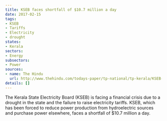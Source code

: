```yaml
---
title: KSEB faces shortfall of $10.7 million a day
date: 2017-02-15
tags:
- KSEB
- Tariffs
- Electricity
- drought
states:
- Kerala
sectors:
- Energy
subsectors:
- Power
sources:
- name: The Hindu
  url: http://www.thehindu.com/todays-paper/tp-national/tp-kerala/KSEB-struggling-to-purchase-power/article17207573.ece
details: []
---
```


The Kerala State Electricity Board (KSEB) is facing a financial crisis due to a drought in the state and the failure to raise electricity tariffs. KSEB, which has been forced to reduce power production from hydroelectric sources and purchase power elsewhere, faces a shortfall of $10.7 million a day.
